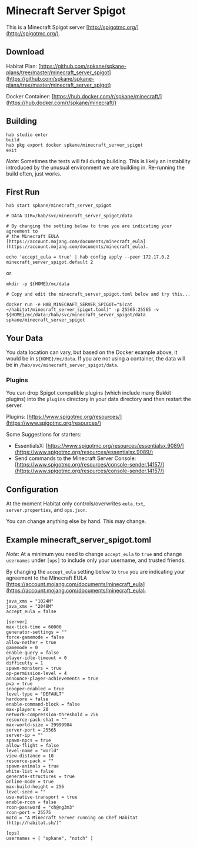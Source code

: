 # Minecraft Server Spigot

This is a Minecraft Spigot server [http://spigotmc.org/](http://spigotmc.org/).

## Download

Habitat Plan: [https://github.com/spkane/spkane-plans/tree/master/minecraft_server_spigot](https://github.com/spkane/spkane-plans/tree/master/minecraft_server_spigot)

Docker Container:
[https://hub.docker.com/r/spkane/minecraft/](https://hub.docker.com/r/spkane/minecraft/)

## Building

```
hab studio enter
build
hab pkg export docker spkane/minecraft_server_spigot
exit
```

*Note*: Sometimes the tests will fail during building. This is likely an instability introduced by the unusual environment we are building in. Re-running the build often, just works.

## First Run

```
hab start spkane/minecraft_server_spigot

# DATA DIR=/hab/svc/minecraft_server_spigot/data

# By changing the setting below to true you are indicating your agreement to
# the Minecraft EULA [https://account.mojang.com/documents/minecraft_eula](https://account.mojang.com/documents/minecraft_eula).

echo 'accept_eula = true' | hab config apply --peer 172.17.0.2 minecraft_server_spigot.default 2
```

or

```
mkdir -p ${HOME}/mc/data

# Copy and edit the minecraft_server_spigot.toml below and try this...

docker run -e HAB_MINECRAFT_SERVER_SPIGOT="$(cat ~/habitat/minecraft_server_spigot.toml)" -p 25565:25565 -v ${HOME}/mc/data:/hab/svc/minecraft_server_spigot/data spkane/minecraft_server_spigot
```

## Your Data

You data location can vary, but based on the Docker example above, it would be in ```${HOME}/mc/data```. If you are not using a container, the data will be in ```/hab/svc/minecraft_server_spigot/data```.

### Plugins

You can drop Spigot compatible plugins (which include many Bukkit plugins) into the ```plugins``` directory in your data directory and then restart the server.

Plugins: [https://www.spigotmc.org/resources/](https://www.spigotmc.org/resources/)

Some Suggestions for starters:

* EssentialsX: [https://www.spigotmc.org/resources/essentialsx.9089/](https://www.spigotmc.org/resources/essentialsx.9089/)
* Send commands to the Minecraft Server Console: [https://www.spigotmc.org/resources/console-sender.14157/](https://www.spigotmc.org/resources/console-sender.14157/)

## Configuration

At the moment Habitat only controls/overwrites ```eula.txt```, ```server.properties```, and ```ops.json```.

You can change anything else by hand. This may change.

## Example minecraft_server_spigot.toml

*Note*: At a minimum you need to change ```accept_eula``` to ```true``` and change ```usernames``` under ```[ops]``` to include only your username, and trusted friends.

By changing the ```accept_eula``` setting below to ```true``` you are indicating your agreement to the Minecraft EULA [https://account.mojang.com/documents/minecraft_eula](https://account.mojang.com/documents/minecraft_eula).

```
java_xms = "1024M"
java_xmx = "2048M"
accept_eula = false

[server]
max-tick-time = 60000
generator-settings = ""
force-gamemode = false
allow-nether = true
gamemode = 0
enable-query = false
player-idle-timeout = 0
difficulty = 1
spawn-monsters = true
op-permission-level = 4
announce-player-achievements = true
pvp = true
snooper-enabled = true
level-type = "DEFAULT"
hardcore = false
enable-command-block = false
max-players = 20
network-compression-threshold = 256
resource-pack-sha1 = ""
max-world-size = 29999984
server-port = 25565
server-ip = ""
spawn-npcs = true
allow-flight = false
level-name = "world"
view-distance = 10
resource-pack = ""
spawn-animals = true
white-list = false
generate-structures = true
online-mode = true
max-build-height = 256
level-seed = ""
use-native-transport = true
enable-rcon = false
rcon-password = "ch@ng3m3"
rcon-port = 25575
motd = "A Minecraft Server running on Chef Habitat (http://habitat.sh/)"

[ops]
usernames = [ "spkane", "notch" ]
```

